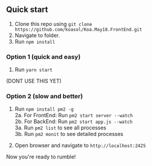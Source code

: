 ## Quick start

1. Clone this repo using `git clone https://github.com/koasol/Koa.May18.FrontEnd.git`
2. Navigate to folder.<br />
3. Run `npm install`


  ### Option 1 (quick and easy)
  1. Run `yarn start`

  (DONT USE THIS YET)
  ### Option 2 (slow and better)
  1. Run `npm install pm2 -g`<br />
  2a. For FrontEnd: Run `pm2 start server --watch`<br />
  2b. For BackEnd: Run `pm2 start app.js --watch`<br />
  3a. Run `pm2 list` to see all processes<br />
  3b. Run `pm2 monit` to see detailed processes<br />

4. Open browser and navigate to `http://localhost:2425`

Now you're ready to rumble!
